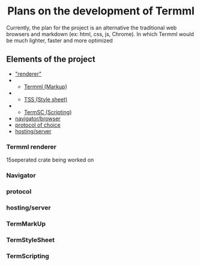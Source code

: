 <h1 align=center>Plans on the development of Termml </h1>
Currently, the plan for the project is an alternative the traditional web browsers and markdown (ex: html, css, js, Chrome). In which Termml would be much lighter, faster and more optimized </br>

## Elements of the project
* ["renderer"](#termml-renderer)
* * [Termml (Markup)](#termmarkup)
* * [TSS (Style sheet)](#termstylesheet)
* * [TermSC (Scripting)](#termscripting)
* [navigator/browser](#navigator)
* [protocol of choice](#protocol)
* [hosting/server](#hostingserver)


### Termml renderer 
15seperated crate being worked on
### Navigator

### protocol 

### hosting/server

### TermMarkUp

### TermStyleSheet

### TermScripting
